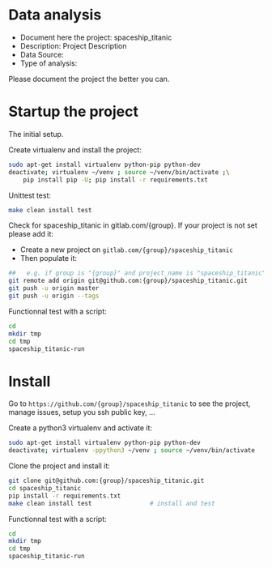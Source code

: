 # Data analysis
- Document here the project: spaceship_titanic
- Description: Project Description
- Data Source:
- Type of analysis:

Please document the project the better you can.

# Startup the project

The initial setup.

Create virtualenv and install the project:
```bash
sudo apt-get install virtualenv python-pip python-dev
deactivate; virtualenv ~/venv ; source ~/venv/bin/activate ;\
    pip install pip -U; pip install -r requirements.txt
```

Unittest test:
```bash
make clean install test
```

Check for spaceship_titanic in gitlab.com/{group}.
If your project is not set please add it:

- Create a new project on `gitlab.com/{group}/spaceship_titanic`
- Then populate it:

```bash
##   e.g. if group is "{group}" and project_name is "spaceship_titanic"
git remote add origin git@github.com:{group}/spaceship_titanic.git
git push -u origin master
git push -u origin --tags
```

Functionnal test with a script:

```bash
cd
mkdir tmp
cd tmp
spaceship_titanic-run
```

# Install

Go to `https://github.com/{group}/spaceship_titanic` to see the project, manage issues,
setup you ssh public key, ...

Create a python3 virtualenv and activate it:

```bash
sudo apt-get install virtualenv python-pip python-dev
deactivate; virtualenv -ppython3 ~/venv ; source ~/venv/bin/activate
```

Clone the project and install it:

```bash
git clone git@github.com:{group}/spaceship_titanic.git
cd spaceship_titanic
pip install -r requirements.txt
make clean install test                # install and test
```
Functionnal test with a script:

```bash
cd
mkdir tmp
cd tmp
spaceship_titanic-run
```
